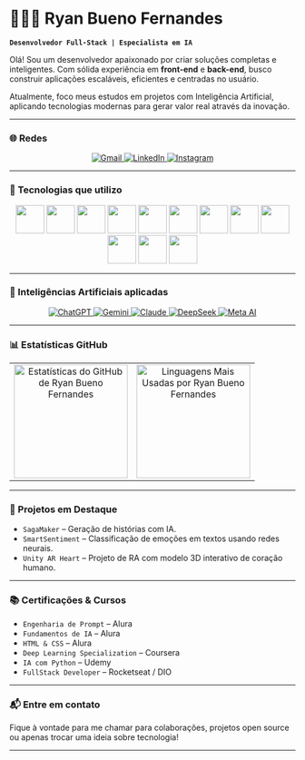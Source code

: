 # 👨🏻‍💻 Ryan Bueno Fernandes

**`Desenvolvedor Full-Stack | Especialista em IA`**

Olá! Sou um desenvolvedor apaixonado por criar soluções completas e inteligentes. Com sólida experiência em **front-end** e **back-end**, busco construir aplicações escaláveis, eficientes e centradas no usuário.

Atualmente, foco meus estudos em projetos com Inteligência Artificial, aplicando tecnologias modernas para gerar valor real através da inovação.

---

### 🌐 Redes

<div align="center">
  <a href="mailto:ryan@email.com">
    <img src="https://img.shields.io/badge/Gmail-D14836?style=for-the-badge&logo=gmail&logoColor=white" alt="Gmail">
  </a>
  <a href="https://www.linkedin.com/in/ryan-bueno-fernandes/" target="_blank">
    <img src="https://img.shields.io/badge/LinkedIn-0077B5?style=for-the-badge&logo=linkedin&logoColor=white" alt="LinkedIn">
  </a>
  <a href="https://www.instagram.com/[SEU_USUARIO_INSTAGRAM]/" target="_blank">
    <img src="https://img.shields.io/badge/Instagram-E4405F?style=for-the-badge&logo=instagram&logoColor=white" alt="Instagram">
  </a>
</div>

---

### 🧰 Tecnologias que utilizo

<div align="center">
  <img src="https://cdn.jsdelivr.net/gh/devicons/devicon/icons/html5/html5-original.svg" width="50px" />
  <img src="https://cdn.jsdelivr.net/gh/devicons/devicon/icons/css3/css3-original.svg" width="50px" />
  <img src="https://cdn.jsdelivr.net/gh/devicons/devicon/icons/javascript/javascript-original.svg" width="50px" />
  <img src="https://cdn.jsdelivr.net/gh/devicons/devicon/icons/typescript/typescript-original.svg" width="50px" />
  <img src="https://cdn.jsdelivr.net/gh/devicons/devicon/icons/react/react-original.svg" width="50px" />
  <img src="https://cdn.jsdelivr.net/gh/devicons/devicon/icons/nodejs/nodejs-original.svg" width="50px" />
  <img src="https://cdn.jsdelivr.net/gh/devicons/devicon/icons/python/python-original.svg" width="50px" />
  <img src="https://cdn.jsdelivr.net/gh/devicons/devicon/icons/java/java-original.svg" width="50px" />
  <img src="https://cdn.jsdelivr.net/gh/devicons/devicon/icons/mysql/mysql-original-wordmark.svg" width="50px" />
  <img src="https://cdn.jsdelivr.net/gh/devicons/devicon/icons/postgresql/postgresql-original.svg" width="50px" />
  <img src="https://cdn.jsdelivr.net/gh/devicons/devicon/icons/git/git-original.svg" width="50px" />
  <img src="https://cdn.jsdelivr.net/gh/devicons/devicon/icons/docker/docker-original.svg" width="50px" />
</div>

---

### 🤖 Inteligências Artificiais aplicadas

<div align="center">
  <a href="https://openai.com/chatgpt" target="_blank" rel="noopener noreferrer">
    <img src="https://img.shields.io/badge/ChatGPT-1E1E2F?style=for-the-badge&logo=openai&logoColor=white" alt="ChatGPT">
  </a>
  <a href="https://deepmind.google/discover/gemini/" target="_blank" rel="noopener noreferrer">
    <img src="https://img.shields.io/badge/Gemini-4285F4?style=for-the-badge&logo=google&logoColor=white" alt="Gemini">
  </a>
  <a href="https://www.anthropic.com/" target="_blank" rel="noopener noreferrer">
    <img src="https://img.shields.io/badge/Anthropic_Claude-FF7139?style=for-the-badge&logoColor=white" alt="Claude">
  </a>
  <a href="https://www.deepseek.com/" target="_blank" rel="noopener noreferrer">
    <img src="https://img.shields.io/badge/DeepSeek-000000?style=for-the-badge&logoColor=white" alt="DeepSeek">
  </a>
  <a href="https://ai.meta.com/" target="_blank" rel="noopener noreferrer">
    <img src="https://img.shields.io/badge/Meta_AI-0064E0?style=for-the-badge&logo=meta&logoColor=white" alt="Meta AI">
  </a>
</div>

---

### 📊 Estatísticas GitHub

<table align="center">
  <tr align="center">
    <td valign="top">
      <img
        alt="Estatísticas do GitHub de Ryan Bueno Fernandes"
        height="200"
        src="https://github-readme-stats.vercel.app/api?username=RyanBuenoFernandes&show_icons=true&theme=tokyonight&include_all_commits=true&locale=pt-br"
      />
    </td>
    <td valign="top">
      <img
        alt="Linguagens Mais Usadas por Ryan Bueno Fernandes"
        height="200"
        src="https://github-readme-stats.vercel.app/api/top-langs/?username=RyanBuenoFernandes&theme=tokyonight&layout=compact&custom_title=Tecnologias&langs_count=9"
      />
    </td>
  </tr>
</table>

---

### 🚀 Projetos em Destaque

- `SagaMaker` – Geração de histórias com IA.
- `SmartSentiment` – Classificação de emoções em textos usando redes neurais.
- `Unity AR Heart` – Projeto de RA com modelo 3D interativo de coração humano.

---

### 📚 Certificações & Cursos

- `Engenharia de Prompt` – Alura
- `Fundamentos de IA` – Alura
- `HTML & CSS` – Alura
- `Deep Learning Specialization` – Coursera
- `IA com Python` – Udemy
- `FullStack Developer` – Rocketseat / DIO

---

### 📬 Entre em contato

Fique à vontade para me chamar para colaborações, projetos open source ou apenas trocar uma ideia sobre tecnologia!

---
